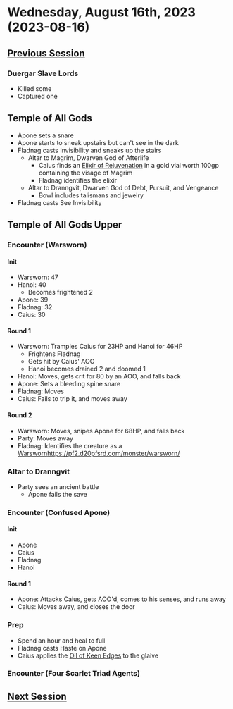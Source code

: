 # Wednesday, August 16th, 2023 (2023-08-16)

## [Previous Session](./2023-08-02.md)

### Duergar Slave Lords

- Killed some
- Captured one

## Temple of All Gods

- Apone sets a snare
- Apone starts to sneak upstairs but can't see in the dark
- Fladnag casts Invisibility and sneaks up the stairs
   - Altar to Magrim, Dwarven God of Afterlife
      - Caius finds an [Elixir of Rejuvenation](https://pf2easy.com/index.php) in a gold vial worth 100gp containing the visage of Magrim
      - Fladnag identifies the elixir
   - Altar to Dranngvit, Dwarven God of Debt, Pursuit, and Vengeance
      - Bowl includes talismans and jewelry
- Fladnag casts See Invisibility

## Temple of All Gods Upper

### Encounter (Warsworn)

#### Init

- Warsworn: 47
- Hanoi: 40
   - Becomes frightened 2
- Apone: 39
- Fladnag: 32
- Caius: 30

#### Round 1

- Warsworn: Tramples Caius for 23HP and Hanoi for 46HP
   - Frightens Fladnag
   - Gets hit by Caius' AOO
   - Hanoi becomes drained 2 and doomed 1
- Hanoi: Moves, gets crit for 80 by an AOO, and falls back
- Apone: Sets a bleeding spine snare
- Fladnag: Moves
- Caius: Fails to trip it, and moves away

#### Round 2

- Warsworn: Moves, snipes Apone for 68HP, and falls back
- Party: Moves away
- Fladnag: Identifies the creature as a [Warsworn](https://pf2.d20pfsrd.com/monster/warsworn/)https://pf2.d20pfsrd.com/monster/warsworn/

### Altar to Dranngvit

- Party sees an ancient battle
   - Apone fails the save

### Encounter (Confused Apone)

#### Init

- Apone
- Caius
- Fladnag
- Hanoi

#### Round 1

- Apone: Attacks Caius, gets AOO'd, comes to his senses, and runs away
- Caius: Moves away, and closes the door

### Prep

- Spend an hour and heal to full
- Fladnag casts Haste on Apone
- Caius applies the [Oil of Keen Edges](https://2e.aonprd.com/Equipment.aspx?ID=177) to the glaive

### Encounter (Four Scarlet Triad Agents)

## [Next Session](./2023-08-23.md)
